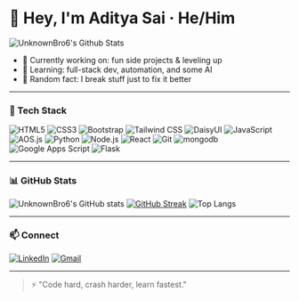 # 👋 Hey, I'm Aditya Sai · He/Him

<img align="center" src="https://github-readme-stats.vercel.app/api?username=UnknownBro6&include_all_commits=true&count_private=true&show_icons=true&line_height=20&title_color=7A7ADB&icon_color=2234AE&text_color=D3D3D3&bg_color=0,000000,130F40" alt="UnknownBro6's Github Stats">

- 🔭 Currently working on: fun side projects & leveling up
- 🌱 Learning: full-stack dev, automation, and some AI
- 🧠 Random fact: I break stuff just to fix it better

---

### 🧰 Tech Stack

![HTML5](https://img.shields.io/badge/-HTML5-E34F26?logo=html5&logoColor=fff)
![CSS3](https://img.shields.io/badge/-CSS3-1572B6?logo=css3&logoColor=fff)
![Bootstrap](https://img.shields.io/badge/-Bootstrap-7952B3?logo=bootstrap&logoColor=fff)
![Tailwind CSS](https://img.shields.io/badge/-Tailwind_CSS-06B6D4?logo=tailwindcss&logoColor=fff)
![DaisyUI](https://img.shields.io/badge/-DaisyUI-9333ea?logo=tailwindcss&logoColor=fff)
![JavaScript](https://img.shields.io/badge/-JavaScript-F7DF1E?logo=javascript&logoColor=000)
![AOS.js](https://img.shields.io/badge/-AOS.js-000000?logo=aos&logoColor=fff)
![Python](https://img.shields.io/badge/-Python-3776AB?logo=python&logoColor=fff)
![Node.js](https://img.shields.io/badge/-Node.js-339933?logo=node.js&logoColor=fff)
![React](https://img.shields.io/badge/-React-61DAFB?logo=react&logoColor=000)
![Git](https://img.shields.io/badge/-Git-F05032?logo=git&logoColor=fff)
![mongodb](https://img.shields.io/badge/-mongodb-grey?style=for-the-badge&logo=mongodb&logoColor=white&labelColor=8E2DE2)
![Google Apps Script](https://img.shields.io/badge/-Apps_Script-4285F4?logo=google&logoColor=white)
![Flask](https://img.shields.io/badge/-Flask-000000?logo=flask&logoColor=white)


---

### 📊 GitHub Stats

![UnknownBro6's GitHub stats](https://github-readme-stats.vercel.app/api?username=UnknownBro6&show_icons=true&theme=tokyonight&hide_title=true)
[![GitHub Streak](https://streak-stats.demolab.com?user=UnknownBro6&theme=tokyonight)](https://git.io/streak-stats)
![Top Langs](https://github-readme-stats.vercel.app/api/top-langs/?username=UnknownBro6&theme=radical&title_color=8E2DE2&text_color=fff)

---

### 📫 Connect

[![LinkedIn](https://img.shields.io/badge/-LinkedIn-0A66C2?style=flat&logo=linkedin&logoColor=white)]([https://linkedin.com/in/YOUR-LINK-HERE](https://www.linkedin.com/in/aditya-sai-53301235b/))
[![Gmail](https://img.shields.io/badge/-Email-D14836?style=flat&logo=gmail&logoColor=white)](mailto:itsme61661@gmail.com)

---

> ⚡ "Code hard, crash harder, learn fastest."
